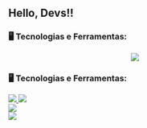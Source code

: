 ## Hello, Devs!!



### 🖥️ Tecnologias e Ferramentas: 
 <div align="center" >
<a href="https://skillicons.dev"   >
  <img src="https://skillicons.dev/icons?i=git,vscode,javascript,typescript,css,html,react,nodejs,figma,github,discord,linkedin,instagram" />
</a>
  <br />

  </div>


### 🖥️ Tecnologias e Ferramentas: 
 <div align="left" >
<a href=https://www.instagram.com/morais_alexx/  >
  <img src="https://skillicons.dev/icons?i=instagram"/> 

<a href=https://www.linkedin.com/in/alexsandro-morais-andrade-thiengo-12b66aa2/ >
  <img src="https://skillicons.dev/icons?i=linkedin" /> 

 <div align="left" >
<a href=https://github.com/OI-Alexsandro  >
  <img src="https://skillicons.dev/icons?i=github" /> 

  <div align="left" >
<a href=https://www.instagram.com/morais_alexx/  >
  <img src="https://skillicons.dev/icons?i=discord" /> 
</a>
